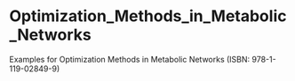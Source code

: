 # Optimization_Methods_in_Metabolic_Networks
Examples for Optimization Methods in Metabolic Networks (ISBN: 978-1-119-02849-9)
